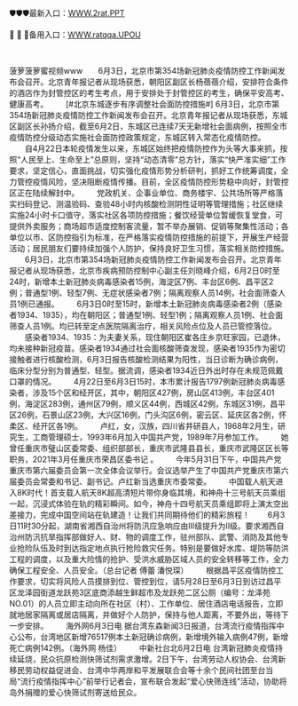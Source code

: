 <p>
	🛡🛡🛡最新入口：<a href="http://www.baidu.com/link?url=6MA2SWnO3Raqke39an_0PUxosM6ZrUGzi1BN9tNnlPW&wd">WWW.2rat.PPT</a> 
	<p>
		🛐
🛐
🛐备用入口：<a href="http://www.baidu.com/link?url=6MA2SWnO3Raqke39an_0PUxosM6ZrUGzi1BN9tNnlPW&wd">WWW.ratqqa.UPOU</a> 
	</p>
	<p>
		<br />
	</p>
	<p>
		菠萝菠萝蜜视频www　　6月3日，北京市第354场新冠肺炎疫情防控工作新闻发布会召开。北京青年报记者从现场获悉，朝阳区副区长杨蓓蓓介绍，安排符合条件的酒店作为封管控区的考生考点，用于安排处于封管控区的考生，确保平安高考、健康高考。
　　[#北京东城逐步有序调整社会面防控措施#] 6月3日，北京市第354场新冠肺炎疫情防控工作新闻发布会召开。北京青年报记者从现场获悉，东城区副区长孙扬介绍，截至6月2日，东城区已连续7天无新增社会面病例，按照全市疫情防控分级动态实施社会面防控政策规定，东城区转入常态化疫情防控。
　　自4月22日本轮疫情发生以来，东城区始终把疫情防控作为头等大事来抓，按照“人民至上、生命至上”总原则，坚持“动态清零”总方针，落实“快严准实细”工作要求，坚定信心，直面挑战，切实强化疫情形势分析研判，抓好工作统筹调度，全力管控疫情风险，坚决阻断疫情传播。目前，全区疫情防控形势稳中向好，封管控区正在陆续解封中。
　　党政机关、企事业单位、商务楼宇、公共场所等严格落实扫码登记、测温验码、查验48小时内核酸检测阴性证明等管理措施；社区继续实施24小时卡口值守，落实社区各项防控措施；餐饮经营单位暂缓恢复堂食，可提供外卖服务；商场超市适度控制客流量，暂不举办展销、促销等聚集性活动；各单位以市、区防控指引为标准，在严格落实疫情防控措施的前提下，开展生产经营活动；居民朋友们要持续加强个人防护，保持良好卫生习惯，落实相关防控措施。
　　6月3日，北京市第354场新冠肺炎疫情防控工作新闻发布会召开。北京青年报记者从现场获悉，北京市疾病预防控制中心副主任刘晓峰介绍，6月2日0时至24时，新增本土新冠肺炎病毒感染者15例，海淀区7例、丰台区6例、昌平区2例；普通型1例、轻型7例、无症状感染者7例；隔离观察人员14例，社会面筛查人员1例已通报。
　　6月3日0时至15时，新增本土新冠肺炎病毒感染者2例（感染者1934、1935），均在朝阳区；普通型1例、轻型1例；隔离观察人员1例、社会面筛查人员1例。均已转至定点医院隔离治疗，相关风险点位及人员已管控落位。
　　感染者1934、1935：为夫妻关系，现住朝阳区崔各庄乡京旺家园，已退休，均未接种新冠疫苗。感染者1934通过社会面核酸筛查发现，感染者1935作为密切接触者进行核酸检测，6月3日报告核酸检测结果为阳性，当日诊断为确诊病例，临床分型分别为普通型、轻型。据流调，感染者1934近日外出时存在未规范佩戴口罩的情况。
　　4月22日至6月3日15时，本市累计报告1797例新冠肺炎病毒感染者，涉及15个区和经开区，其中，朝阳区427例，房山区413例，丰台区401例，海淀区283例，通州区79例，顺义区44例，西城区42例，东城区31例，昌平区26例，石景山区23例，大兴区16例，门头沟区6例，密云区、延庆区各2例，怀柔区、经开区各1例。
　　卢红，女，汉族，四川省井研县人，1968年2月生，研究生，工商管理硕士，1993年6月加入中国共产党，1989年7月参加工作。
　　她曾任重庆市璧山区委常委、组织部部长，重庆市武隆县县长，重庆市武隆区区长等职务，2021年3月任重庆市荣昌区委书记&nbsp;。
　　今年5月31日下午，中国共产党重庆市第六届委员会第一次全体会议举行。会议选举产生了中国共产党重庆市第六届委员会常委和书记、副书记。卢红新当选重庆市委常委。
　　中国载人航天进入8K时代！首支载人航天8K超高清短片带你身临其境，和神舟十三号航天员乘组一起，沉浸式体验在轨的精彩瞬间。如今，神舟十四号航天员乘组即将上演太空出差接力，完成中国空间站在轨建造！让我们共同期待他们的精彩旅程！
　　6月3日11时30分起，湖南省湘西自治州将防汛应急响应由Ⅲ级提升为Ⅱ级。要求湘西自治州防汛抗旱指挥部做好人、财、物的调度工作，驻州部队、武警、消防及其他专业抢险队伍及时到达指定地点执行抢险救灾任务。特别是要做好水库、堤防等防洪工程的调度，以及重大险情的抢护、受洪水威胁区域人员的安全转移等工作，全力确保工程安全、人员安全。（总台记者 傅蕾 潘悦琛）
　　根据昌平区疫情防控工作要求，切实将风险人员摸排到位、管控到位，请5月28日至6月3日到访过昌平区龙泽园街道龙跃苑3区底商添越生鲜超市及龙跃苑二区公厕（编号：龙泽苑NO.01）的人员立即主动向所在社区（村）、工作单位、居住酒店电话报告，立即就地居家隔离或居店隔离，并做好个人防护，保持与他人距离，不要外出，等待下一步安排。
　　海外网6月3日电 据台湾东森新闻3日报道，台湾流行疫情指挥中心公布，台湾地区新增76517例本土新冠确诊病例，新增境外输入病例47例，新增死亡病例142例。（海外网 杨佳）
　　中新社台北6月2日电 台湾新冠肺炎疫情持续延烧，民众抗原检测快筛试剂需求激增。2日下午，台湾劳动人权协会、台湾新移民劳动权益促进会、台湾中华两岸和平发展联合会等十余个民间社团至台当局“流行疫情指挥中心”前举行记者会，宣布联合发起“爱心快筛连线”活动，协助将岛外捐赠的爱心快筛试剂寄送给民众。
	</p>
